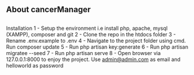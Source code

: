 ## About cancerManager

##
Installation
1 - Setup the environment i.e install php, apache, mysql (XAMPP), composer and git
2 - Clone the repo in the htdocs folder
3 - Rename .env.example to .env
4 - Navigate to the project folder using cmd. Run composer update
5 - Run php artisan key:generate
6 - Run php artisan migratee --seed
7 - Run php artisan serve
8 - Open browser via 127.0.0.1:8000 to enjoy the project. Use admin@admin.com as email and helloworld as password
